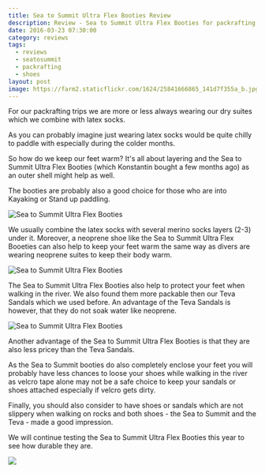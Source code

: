 ```yaml
---
title: Sea to Summit Ultra Flex Booties Review
description: Review - Sea to Summit Ultra Flex Booties for packrafting or Kayaking
date: 2016-03-23 07:30:00
category: reviews
tags:
  - reviews
  - seatosummit
  - packrafting
  - shoes
layout: post
image: https://farm2.staticflickr.com/1624/25841666865_141d7f355a_b.jpg
---
```

For our packrafting trips we are more or less always wearing our dry suites which we combine with latex socks.

As you can probably imagine just wearing latex socks would be quite chilly to paddle with especially during the colder months.

So how do we keep our feet warm? It's all about layering and the Sea to Summit Ultra Flex Booties (which Konstantin bought a few months ago) as an outer shell might help as well.

The booties are probably also a good choice for those who are into Kayaking or Stand up paddling.

![Sea to Summit Ultra Flex Booties](https://farm2.staticflickr.com/1624/25841666865_141d7f355a_b.jpg "Sea to Summit Ultra Flex Booties")
<br>
<!--more-->

We usually combine the latex socks with several merino socks layers (2-3) under it. Moreover, a neoprene shoe like the Sea to Summit Ultra Flex Booeties can also help to keep your feet warm the same way as divers are wearing neoprene suites to keep their body warm.

![Sea to Summit Ultra Flex Booties](https://farm2.staticflickr.com/1455/25746566141_e38526eca2_b.jpg "Sea to Summit Ultra Flex Booties")

The Sea to Summit Ultra Flex Booties also help to protect your feet when walking in the river. We also found them more packable then our Teva Sandals which we used before. An advantage of the Teva Sandals is however, that they do not soak water like neoprene.

![Sea to Summit Ultra Flex Booties](https://farm2.staticflickr.com/1577/25275264374_c4ee457d72_b.jpg "Sea to Summit Ultra Flex Booties")

Another advantage of the Sea to Summit Ultra Flex Booties is that they are also less pricey than the Teva Sandals.

As the Sea to Summit booties do also completely enclose your feet you will probably have less chances to loose your shoes while walking in the river as velcro tape alone may not be a safe choice to keep your sandals or shoes attached especially if velcro gets dirty.

Finally, you should also consider to have shoes or sandals which are not slippery when walking on rocks and both shoes - the Sea to Summit and the Teva - made a good impression.

We will continue testing the Sea to Summit Ultra Flex Booties this year to see how durable they are.

<a href="http://amzn.to/2uVlqoE" target="_blank" rel="nofollow"><img src="http://www.hikeventures.com/buy.gif"></a>
